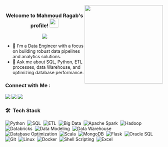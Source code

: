 <img width="250" align="right" src="https://c.tenor.com/_DOBjnGspYAAAAAM/code-coding.gif">

<h3 align="center">
  Welcome to Mahmoud Ragab's profile!
  <img src="https://media.giphy.com/media/hvRJCLFzcasrR4ia7z/giphy.gif" width="28">
</h3>

<!-- Typing SVG by DenverCoder1 - https://github.com/DenverCoder1/readme-typing-svg -->
<p align="center">
  <a href="https://github.com/DenverCoder1/readme-typing-svg"><img src="https://readme-typing-svg.herokuapp.com/?lines=Data%20Engineer;Always%20learning%20new%20things&font=Fira%20Code&center=true&width=440&height=45&color=f75c7e&vCenter=true&size=22"></a>
</p> 




- 🏢 I'm a Data Engineer with a focus on building robust data pipelines and analytics solutions.
- 💬 Ask me about SQL, Python, ETL processes, data Warehouse, and optimizing database performance.


  
<!-- ... (Rest of the README) ... -->


### Connect with Me :

<a href="https://linkedin.com/in/mahmoud-ragab-hanafy" target="_blank"><img src="https://img.shields.io/badge/-Mahmoud%20Ragab-0077B5?style=for-the-badge&logo=Linkedin&logoColor=white"/></a>
<a href="https://www.hackerrank.com/profile/BlueDefender_" target="_blank"><img src="https://img.shields.io/badge/-Hacker%20Rank-2EC866?style=for-the-badge&logo=hackerrank&logoColor=white"/></a>
<a href="https://mahmoudragab74.medium.com/" target="_blank"><img src="https://img.shields.io/badge/-Medium-12100E?style=for-the-badge&logo=medium&logoColor=white"/></a>


<!-- ... (Rest of the README) ... -->


### 🛠 &nbsp;Tech Stack

![Python](https://img.shields.io/badge/-Python-05122A?style=flat&logo=python)&nbsp;
![SQL](https://img.shields.io/badge/-SQL-05122A?style=flat&logo=MySQL)&nbsp;
![ETL](https://img.shields.io/badge/-ETL-05122A?style=flat&logo=apacheflink)&nbsp;
![Big Data](https://img.shields.io/badge/-Big%20Data-05122A?style=flat&logo=apachehadoop)&nbsp;
![Apache Spark](https://img.shields.io/badge/-Apache%20Spark-05122A?style=flat&logo=apache-spark)&nbsp;
![Hadoop](https://img.shields.io/badge/-Hadoop-05122A?style=flat&logo=apache-hadoop)&nbsp;
![Databricks](https://img.shields.io/badge/-Databricks-05122A?style=flat&logo=databricks)&nbsp;
![Data Modeling](https://img.shields.io/badge/-Data%20Modeling-05122A?style=flat&logo=erstudio)&nbsp;
![Data Warehouse](https://img.shields.io/badge/-Data%20Warehouse-05122A?style=flat&logo=datawarehousing)&nbsp;
![Database Optimization](https://img.shields.io/badge/-Database%20Optimization-05122A?style=flat&logo=microsoftsqlserver)&nbsp;
![Scala](https://img.shields.io/badge/-Scala-05122A?style=flat&logo=scala)&nbsp;
![MongoDB](https://img.shields.io/badge/-MongoDB-05122A?style=flat&logo=mongodb)&nbsp;
![Flask](https://img.shields.io/badge/-Flask-05122A?style=flat&logo=flask)&nbsp;
![Oracle SQL](https://img.shields.io/badge/-Oracle%20SQL-05122A?style=flat&logo=oracle)&nbsp;
![Git](https://img.shields.io/badge/-Git-05122A?style=flat&logo=git)&nbsp;
![Linux](https://img.shields.io/badge/-Linux-05122A?style=flat&logo=linux)&nbsp;
![Docker](https://img.shields.io/badge/-Docker-05122A?style=flat&logo=docker)&nbsp;
![Shell Scripting](https://img.shields.io/badge/-Shell%20Scripting-05122A?style=flat&logo=gnu-bash)&nbsp;
![Excel](https://img.shields.io/badge/-Excel-05122A?style=flat&logo=microsoft-excel)&nbsp;


<!-- ... (Rest of the README) ... -->

